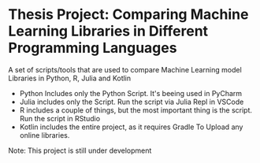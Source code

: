 # Thesis Project: Comparing Machine Learning Libraries in Different Programming Languages
A set of scripts/tools that are used to compare Machine Learning model Libraries in Python, R, Julia and Kotlin

- Python Includes only the Python Script. It's beeing used in PyCharm
- Julia includes only the Script. Run the script via Julia Repl in VSCode
- R includes a couple of things, but the most important thing is the script. Run the script in RStudio
- Kotlin includes the entire project, as it requires Gradle To Upload any online libraries.

Note: This project is still under development
